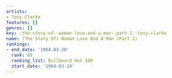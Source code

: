 ```yaml
---
artists:
- Tony Clarke
features: []
genres: []
key: -the-story-of--woman-love-and-a-man--part-1--tony-clarke
name: (The Story Of) Woman Love And A Man (Part 1)
rankings:
- end_date: '1964-03-20'
  rank: 88
  ranking_list: Billboard Hot 100
  start_date: '1964-03-14'
---
```


